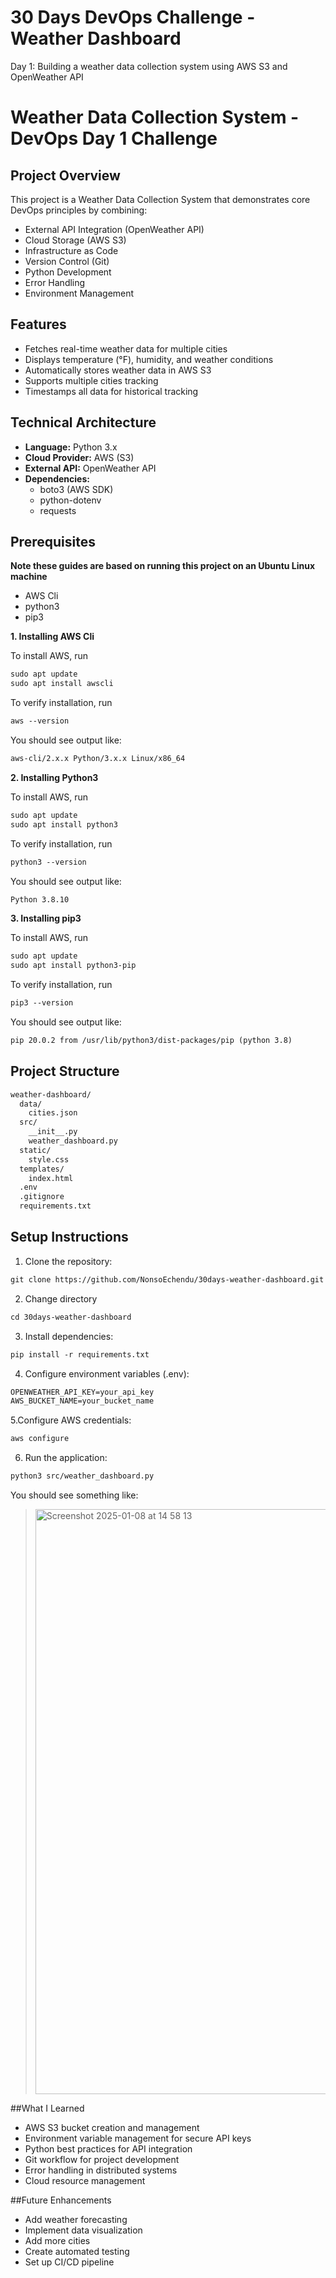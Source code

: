 # 30 Days DevOps Challenge - Weather Dashboard

Day 1: Building a weather data collection system using AWS S3 and OpenWeather API

# Weather Data Collection System - DevOps Day 1 Challenge

## Project Overview
This project is a Weather Data Collection System that demonstrates core DevOps principles by combining:
- External API Integration (OpenWeather API)
- Cloud Storage (AWS S3)
- Infrastructure as Code
- Version Control (Git)
- Python Development
- Error Handling
- Environment Management

## Features
- Fetches real-time weather data for multiple cities
- Displays temperature (°F), humidity, and weather conditions
- Automatically stores weather data in AWS S3
- Supports multiple cities tracking
- Timestamps all data for historical tracking

## Technical Architecture
- **Language:** Python 3.x
- **Cloud Provider:** AWS (S3)
- **External API:** OpenWeather API
- **Dependencies:** 
  - boto3 (AWS SDK)
  - python-dotenv
  - requests

## Prerequisites

**Note these guides are based on running this project on an Ubuntu Linux machine**
- AWS Cli
- python3
- pip3

**1. Installing AWS Cli**

To install AWS, run

```markdown
sudo apt update
sudo apt install awscli
```

To verify installation, run

```markdown
aws --version
```

You should see output like:

```markdown
aws-cli/2.x.x Python/3.x.x Linux/x86_64
```
**2. Installing Python3**

To install AWS, run

```markdown
sudo apt update
sudo apt install python3
```

To verify installation, run

```markdown
python3 --version
```

You should see output like:

```markdown
Python 3.8.10
```

**3. Installing pip3**

To install AWS, run

```markdown
sudo apt update
sudo apt install python3-pip
```

To verify installation, run

```markdown
pip3 --version
```

You should see output like:

```markdown
pip 20.0.2 from /usr/lib/python3/dist-packages/pip (python 3.8)
```

## Project Structure
```markdown
weather-dashboard/
  data/
    cities.json
  src/
    __init__.py
    weather_dashboard.py
  static/
    style.css
  templates/
    index.html
  .env
  .gitignore
  requirements.txt
```

## Setup Instructions
1. Clone the repository:
```markdown
git clone https://github.com/NonsoEchendu/30days-weather-dashboard.git
```

2. Change directory
```markdown
cd 30days-weather-dashboard
```

3. Install dependencies:
```markdown
pip install -r requirements.txt
```

4. Configure environment variables (.env):
```markdown
OPENWEATHER_API_KEY=your_api_key
AWS_BUCKET_NAME=your_bucket_name
```

5.Configure AWS credentials:
```markdown
aws configure
```

6. Run the application:
```markdown
python3 src/weather_dashboard.py
```

You should see something like:
> <img width="936" alt="Screenshot 2025-01-08 at 14 58 13" src="https://github.com/user-attachments/assets/c875861e-b738-4f15-809e-3895c3d1a1d2" />




##What I Learned

- AWS S3 bucket creation and management
- Environment variable management for secure API keys
- Python best practices for API integration
- Git workflow for project development
- Error handling in distributed systems
- Cloud resource management

##Future Enhancements

- Add weather forecasting
- Implement data visualization
- Add more cities
- Create automated testing
- Set up CI/CD pipeline
